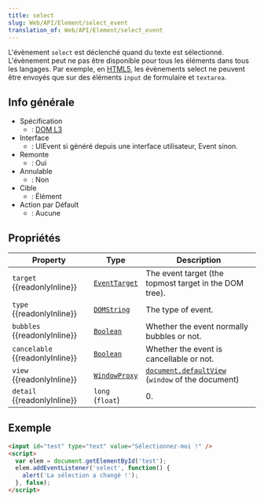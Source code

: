 ```yaml
---
title: select
slug: Web/API/Element/select_event
translation_of: Web/API/Element/select_event
---
```

L'évènement `select` est déclenché quand du texte est sélectionné. L'évènement peut ne pas être disponible pour tous les éléments dans tous les langages. Par exemple, en [HTML5](http://www.w3.org/TR/DOM-Level-3-Events/#references-HTML5), les évènements select ne peuvent être envoyés que sur des éléments `input` de formulaire et `textarea`.

## Info générale

- Spécification
  - : [DOM L3](http://www.w3.org/TR/DOM-Level-3-Events/#event-type-select)
- Interface
  - : UIEvent si généré depuis une interface utilisateur, Event sinon.
- Remonte
  - : Oui
- Annulable
  - : Non
- Cible
  - : Élément
- Action par Défault
  - : Aucune

## Propriétés

| Property                              | Type                                             | Description                                                                                   |
| ------------------------------------- | ------------------------------------------------ | --------------------------------------------------------------------------------------------- |
| `target` {{readonlyInline}}     | [`EventTarget`](/en-US/docs/Web/API/EventTarget) | The event target (the topmost target in the DOM tree).                                        |
| `type` {{readonlyInline}}       | [`DOMString`](/en-US/docs/Web/API/DOMString)     | The type of event.                                                                            |
| `bubbles` {{readonlyInline}}    | [`Boolean`](/en-US/docs/Web/API/Boolean)         | Whether the event normally bubbles or not.                                                    |
| `cancelable` {{readonlyInline}} | [`Boolean`](/en-US/docs/Web/API/Boolean)         | Whether the event is cancellable or not.                                                      |
| `view` {{readonlyInline}}       | [`WindowProxy`](/en-US/docs/Web/API/WindowProxy) | [`document.defaultView`](/en-US/docs/Web/API/Document/defaultView) (`window` of the document) |
| `detail` {{readonlyInline}}     | `long` (`float`)                                 | 0.                                                                                            |

## Exemple

```html
<input id="test" type="text" value="Sélectionnez-moi !" />
<script>
  var elem = document.getElementById('test');
  elem.addEventListener('select', function() {
    alert('La sélection a changé !');
  }, false);
</script>
```
